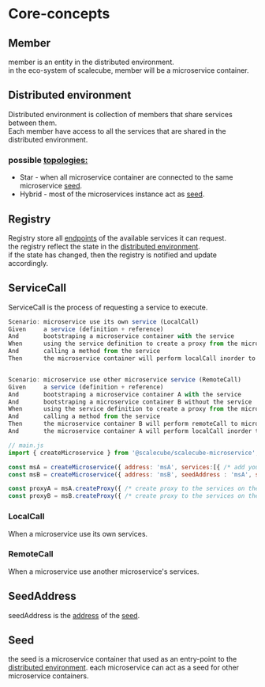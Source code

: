 
# Core-concepts

## Member

member is an entity in the distributed environment.  
in the eco-system of scalecube, member will be a microservice container.

## Distributed environment

Distributed environment is collection of members that share services between them.  
Each member have access to all the services that are shared in the distributed environment.

### possible [topologies:](https://en.wikipedia.org/wiki/Network_topology)
* Star - when all microservice container are connected to the same microservice [seed](#seed).
* Hybrid - most of the microservices instance act as [seed](#seed).


## Registry

Registry store all [endpoints](#endpoint) of the available services it can request.    
the registry reflect the state in the [distributed environment](#distributed-environment).  
if the state has changed, then the registry is notified and update accordingly.

## ServiceCall

ServiceCall is the process of requesting a service to execute.

```typescript
Scenario: microservice use its own service (LocalCall)
Given     a service (definition + reference)
And       bootstraping a microservice container with the service
When      using the service definition to create a proxy from the microservice container
And       calling a method from the service
Then      the microservice container will perform localCall inorder to execute the method


Scenario: microservice use other microservice service (RemoteCall)
Given     a service (definition + reference)
And       bootstraping a microservice container A with the service
And       bootstraping a microservice container B without the service
When      using the service definition to create a proxy from the microservice container B
And       calling a method from the service
Then      the microservice container B will perform remoteCall to microservice container A inorder to request excution of the method
And       the microservice container A will perform localCall inorder to execute the method
```

```javascript
// main.js
import { createMicroservice } from '@scalecube/scalecube-microservice';

const msA = createMicroservice({ address: 'msA', services:[{ /* add your services */ }]});
const msB = createMicroservice({ address: 'msB', seedAddress : 'msA', services:[{ /* add your services */ }]});

const proxyA = msA.createProxy({ /* create proxy to the services on the microservice instance */ });
const proxyB = msB.createProxy({ /* create proxy to the services on the other microservice instance */ });
```

### LocalCall

When a microservice use its own services.

### RemoteCall

When a microservice use another microservice's services.

## SeedAddress

seedAddress is the [address](#address) of the [seed](#seed).


## Seed
the seed is a microservice container that used as an entry-point to the [distributed environment](#distributed-environment).
each microservice can act as a seed for other microservice containers.

